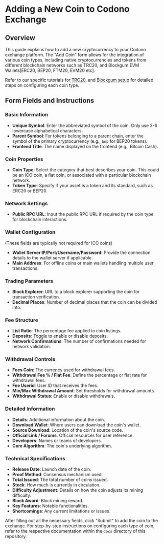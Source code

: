 # Adding a New Coin to Codono Exchange

## Overview

This guide explains how to add a new cryptocurrency to your Codono exchange platform. The "Add Coin" form allows for the integration of various coin types, including native cryptocurrencies and tokens from different blockchain networks such as TRC20, and Blockgum EVM Wallets[ERC20, BEP20, FTM20, EVM20 etc]. 

Refer to our specific tutorials for [TRC20](https://github.com/CodonoTeam/cryptocurrency-exchange-script/blob/main/docs/trc20-setup.md), and [Blockgum setup](https://github.com/CodonoTeam/cryptocurrency-exchange-script/blob/main/docs/blockgum-integration.md) for detailed steps on configuring each coin type.

## Form Fields and Instructions

### Basic Information

- **Unique Symbol**: Enter the abbreviated symbol of the coin. Only use 3-6 lowercase alphabetical characters.
- **Parent Symbol**: For tokens belonging to a parent chain, enter the symbol of the primary cryptocurrency (e.g., `bnb` for BEP20 tokens).
- **Frontend Title**: The name displayed on the frontend (e.g., Bitcoin Cash).

### Coin Properties

- **Coin Type**: Select the category that best describes your coin. This could be an ICO coin, a fiat coin, or associated with a particular blockchain network.
- **Token Type**: Specify if your asset is a token and its standard, such as ERC20 or BEP20.

### Network Settings

- **Public RPC URL**: Input the public RPC URL if required by the coin type for blockchain interactions.

### Wallet Configuration

(These fields are typically not required for ICO coins)

- **Wallet Server IP/Port/Username/Password**: Provide the connection details to the wallet server if applicable.
- **Main Address**: For offline coins or main wallets handling multiple user transactions.

### Trading Parameters

- **Block Explorer**: URL to a block explorer supporting the coin for transaction verification.
- **Decimal Places**: Number of decimal places that the coin can be divided into.

### Fee Structure

- **List Ratio**: The percentage fee applied to coin listings.
- **Deposits**: Toggle to enable or disable deposits.
- **Network Confirmations**: The number of confirmations needed for network validation.

### Withdrawal Controls

- **Fees Coin**: The currency used for withdrawal fees.
- **Withdrawal Fee % / Flat Fee**: Define the percentage or flat rate for withdrawal fees.
- **Fee Userid**: User ID that receives the fees.
- **Min/Max Withdrawal Amount**: Set thresholds for withdrawal amounts.
- **Withdrawal Status**: Enable or disable withdrawals.

### Detailed Information

- **Details**: Additional information about the coin.
- **Download Wallet**: Where users can download the coin's wallet.
- **Source Download**: Location of the coin's source code.
- **Official Link / Forums**: Official resources for user reference.
- **Developers**: Names or teams of developers.
- **Core Algorithm**: The coin's underlying algorithm.

### Technical Specifications

- **Release Date**: Launch date of the coin.
- **Proof Method**: Consensus mechanism used.
- **Total Issued**: The total number of coins issued.
- **Stock**: How much is currently in circulation.
- **Difficulty Adjustment**: Details on how the coin adjusts its mining difficulty.
- **Block Award**: Block mining reward.
- **Key Features**: Notable functionalities.
- **Shortcomings**: Any current limitations or issues.

After filling out all the necessary fields, click "Submit" to add the coin to the exchange.
For step-by-step instructions on configuring each type of coin, refer to the respective documentation within the `docs` directory of this repository.

